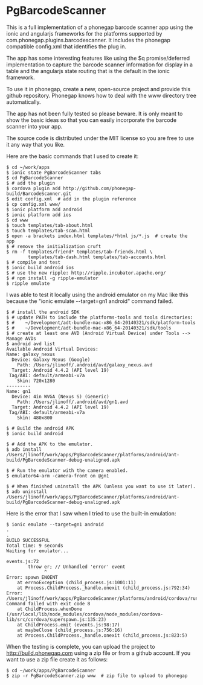 PgBarcodeScanner
================

This is a full implementation of a phonegap barcode scanner app using the ionic and angularjs frameworks for the platforms supported by com.phonegap.plugins.barcodescanner. It includes the phonegap compatible config.xml that identifies the plug in.

The app has some interesting features like using the $q promise/deferred implementation to capture the barcode scanner information for display in a table and the angularjs state routing that is the default in the ionic framework.

To use it in phonegap, create a new, open-source project and provide this github repository. Phonegap knows how to deal with the www directory tree automatically.

The app has not been fully tested so please beware. It is only meant to show the basic ideas so that you can easily incorporate the barcode scanner into your app.

The source code is distributed under the MIT license so you are free to use it any way that you like.

Here are the basic commands that I used to create it:

    $ cd ~/work/apps
    $ ionic state PgBarcodeScanner tabs
    $ cd PgBarcodeScanner
    $ # add the plugin
    $ cordova plugin add http://github.com/phonegap-build/BarcodeScanner.git
    $ edit config.xml  # add in the plugin reference
    $ cp config.xml www/
    $ ionic platform add android
    $ ionic platform add ios
    $ cd www
    $ touch templates/tab-about.html
    $ touch templates/tab-scan.html
    $ open -a brackets index.html templates/*html js/*.js  # create the app
    $ # remove the initialization cruft
    $ rm -f templates/friend* templates/tab-friends.html \
            templates/tab-dash.html templates/tab-accounts.html
    $ # compile and test
    $ ionic build android ios
    $ # use the new ripple: http://ripple.incubator.apache.org/
    $ # npm install -g ripple-emulator
    $ ripple emulate
    
I was able to test it locally using the android emulator on my Mac like this because the "ionic emulate --target=gn1 android" command failed.

    $ # install the android SDK
    $ # update PATH to include the platforms-tools and tools directories:
    $ #    ~/Development/adt-bundle-mac-x86_64-20140321/sdk/platform-tools
    $ #    ~/Development/adt-bundle-mac-x86_64-20140321/sdk/tools
    $ # create at least one AVD (Android Virtual Device) under Tools --> Manage AVDs
    $ android avd list
    Available Android Virtual Devices:
    Name: galaxy_nexus
      Device: Galaxy Nexus (Google)
        Path: /Users/jlinoff/.android/avd/galaxy_nexus.avd
      Target: Android 4.4.2 (API level 19)
     Tag/ABI: default/armeabi-v7a
        Skin: 720x1280
    ---------
    Name: gn1
      Device: 4in WVGA (Nexus S) (Generic)
        Path: /Users/jlinoff/.android/avd/gn1.avd
      Target: Android 4.4.2 (API level 19)
     Tag/ABI: default/armeabi-v7a
        Skin: 480x800
        
    $ # Build the android APK
    $ ionic build android
    
    $ # Add the APK to the emulator.
    $ adb install /Users/jlinoff/work/apps/PgBarcodeScanner/platforms/android/ant-build/PgBarcodeScanner-debug-unaligned.apk
    
    $ # Run the emulator with the camera enabled.
    $ emulator64-arm -camera-front on @gn1
    
    $ # When finished uninstall the APK (unless you want to use it later).
    $ adb uninstall /Users/jlinoff/work/apps/PgBarcodeScanner/platforms/android/ant-build/PgBarcodeScanner-debug-unaligned.apk

Here is the error that I saw when I tried to use the built-in emulation:

    $ ionic emulate --target=gn1 android
    .
    .
    BUILD SUCCESSFUL
    Total time: 9 seconds
    Waiting for emulator...
    
    events.js:72
            throw er; // Unhandled 'error' event
                  ^
    Error: spawn ENOENT
        at errnoException (child_process.js:1001:11)
        at Process.ChildProcess._handle.onexit (child_process.js:792:34)
    Error: /Users/jlinoff/work/apps/PgBarcodeScanner/platforms/android/cordova/run: Command failed with exit code 8
        at ChildProcess.whenDone (/usr/local/lib/node_modules/cordova/node_modules/cordova-lib/src/cordova/superspawn.js:135:23)
        at ChildProcess.emit (events.js:98:17)
        at maybeClose (child_process.js:756:16)
        at Process.ChildProcess._handle.onexit (child_process.js:823:5)

When the testing is complete, you can upload the project to http://build.phonegap.com using a zip file or from a github account. If you want to use a zip file create it as follows:

    $ cd ~/work/apps/PgBarcodeScanner
    $ zip -r PgBarcodeScanner.zip www  # zip file to upload to phonegap
